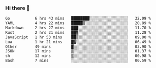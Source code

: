 ### Hi there 👋
<!--START_SECTION:waka-->

```txt
Go           6 hrs 43 mins   ████████░░░░░░░░░░░░░░░░░   32.09 %
YAML         4 hrs 22 mins   █████▒░░░░░░░░░░░░░░░░░░░   20.89 %
Markdown     2 hrs 27 mins   ███░░░░░░░░░░░░░░░░░░░░░░   11.70 %
Rust         2 hrs 21 mins   ██▓░░░░░░░░░░░░░░░░░░░░░░   11.28 %
JavaScript   1 hr 53 mins    ██▒░░░░░░░░░░░░░░░░░░░░░░   09.00 %
Lua          1 hr 21 mins    █▓░░░░░░░░░░░░░░░░░░░░░░░   06.49 %
Other        49 mins         █░░░░░░░░░░░░░░░░░░░░░░░░   03.90 %
JSON         17 mins         ▒░░░░░░░░░░░░░░░░░░░░░░░░   01.37 %
sh           12 mins         ▒░░░░░░░░░░░░░░░░░░░░░░░░   00.98 %
Bash         7 mins          ░░░░░░░░░░░░░░░░░░░░░░░░░   00.59 %
```

<!--END_SECTION:waka-->

<!--
**YoganshSharma/YoganshSharma** is a ✨ _special_ ✨ repository because its `README.md` (this file) appears on your GitHub profile.

Here are some ideas to get you started:

- 🔭 I’m currently working on ...
- 🌱 I’m currently learning ...
- 👯 I’m looking to collaborate on ...
- 🤔 I’m looking for help with ...
- 💬 Ask me about ...
- 📫 How to reach me: ...
- 😄 Pronouns: ...
- ⚡ Fun fact: ...
-->
